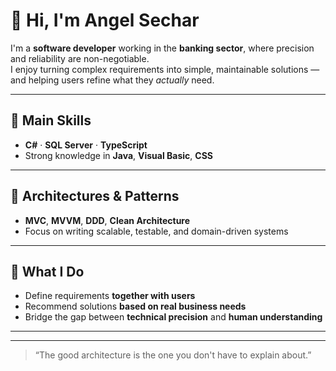 # 👋 Hi, I'm Angel Sechar

I'm a **software developer** working in the **banking sector**, where precision and reliability are non-negotiable.  
I enjoy turning complex requirements into simple, maintainable solutions — and helping users refine what they *actually* need.

---

## 🧠 Main Skills
- **C#** · **SQL Server** · **TypeScript**
- Strong knowledge in **Java**, **Visual Basic**, **CSS**

---

## 🧩 Architectures & Patterns
- **MVC**, **MVVM**, **DDD**, **Clean Architecture**
- Focus on writing scalable, testable, and domain-driven systems

---

## 🧭 What I Do
- Define requirements **together with users**
- Recommend solutions **based on real business needs**
- Bridge the gap between **technical precision** and **human understanding**

---

---

> “The good architecture is the one you don't have to explain about.”
